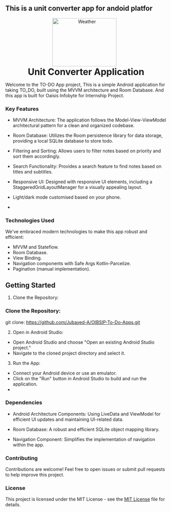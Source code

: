 ## This is a unit converter app for andoid platfor

<div align="center">  
  <img src="https://github.com/Jubayed-A/OIBSIP-To-Do-Apps/assets/106887389/9e6bf29a-c7e1-4fc3-a9f7-2aa2bc61eda5" alt="Weather" style="width: 200px; height: 150px; object-fit: contain; margin-right: 10px;">  
 <h1 style="display: inline-block; margin: 0; vertical-align: middle;">Unit Converter Application</h1>  
</div>  

Welcome to the TO-DO App project, This is a simple Android application for taking TO_DO, built using the MVVM architecture and Room Database. And this app is built for Oaisis Infobyte for Internship Project.
<!--
**APK: https://github.com/Jubayed-A/Notes-Application-With-MVVM-and-Room-Database/releases/download/v1.0/notes_app.apk** 

## Demo
<div align="center"
  style="display:flex; flex-wrap:wrap;">
  <img src="https://github.com/Jubayed-A/Notes-Application-With-MVVM-and-Room-Database/assets/106887389/95514bb6-1a6d-4a5c-ae67-9fc8eeb42b9f" style="flex:1; margin:5px;" height="450">
  <img src="https://github.com/Jubayed-A/Notes-Application-With-MVVM-and-Room-Database/assets/106887389/9326468e-e77d-45de-8e1b-f4577c5b5f51" style="flex:1; margin:5px;" height="450">
</div>

## Screenshots
<div align="center"
  style="display:flex; flex-wrap:wrap;">
  <img src="https://github.com/Jubayed-A/Notes-Application-With-MVVM-and-Room-Database/assets/106887389/540aad36-3e6e-4918-8a62-e8dbdda170ec" style="flex:1; margin:5px;" height="450">
  <img src="https://github.com/Jubayed-A/Notes-Application-With-MVVM-and-Room-Database/assets/106887389/93659b69-2ba0-48a1-8298-7e86c45e4667" style="flex:1; margin:5px;" height="450">
  <img src="https://github.com/Jubayed-A/Notes-Application-With-MVVM-and-Room-Database/assets/106887389/58497113-350f-4e8e-8d9c-2a6766ed45e4" style="flex:1; margin:5px;" height="450">
  <img src="https://github.com/Jubayed-A/Notes-Application-With-MVVM-and-Room-Database/assets/106887389/799f6320-7a88-4207-bf4c-e13340729a9a" style="flex:1; margin:5px;" height="450">
  <img src="https://github.com/Jubayed-A/Notes-Application-With-MVVM-and-Room-Database/assets/106887389/7f7e02c2-f753-453b-bb68-7cf9a8be9fc1" style="flex:1; margin:5px;" height="450">
  <img src="https://github.com/Jubayed-A/Notes-Application-With-MVVM-and-Room-Database/assets/106887389/bafa78ee-3b0f-4ab9-948f-3b36f416850a" style="flex:1; margin:5px;" height="450">
  <img src="https://github.com/Jubayed-A/Notes-Application-With-MVVM-and-Room-Database/assets/106887389/33f72d38-2ddb-4553-896b-24609cb2c9fa" style="flex:1; margin:5px;" height="450">
</div>
-->
### Key Features

- MVVM Architecture: The application follows the Model-View-ViewModel architectural pattern for a clean and organized codebase.

- Room Database: Utilizes the Room persistence library for data storage, providing a local SQLite database to store todo.

- Filtering and Sorting: Allows users to filter notes based on priority and sort them accordingly.
- Search Functionality: Provides a search feature to find notes based on titles and subtitles.
- Responsive UI: Designed with responsive UI elements, including a StaggeredGridLayoutManager for a visually appealing layout.
- Light/dark mode customised based on your phone.
- 
### Technologies Used

We've embraced modern technologies to make this app robust and efficient:

- MVVM and Stateflow.
- Room Database.
- View Binding.
- Navigation components with Safe Args Kotlin-Parcelize.
- Pagination (manual implementation).

## Getting Started
1. Clone the Repository:

### Clone the Repository:
git clone: https://github.com/Jubayed-A/OIBSIP-To-Do-Apps.git

2. Open in Android Studio:
- Open Android Studio and choose "Open an existing Android Studio project."
- Navigate to the cloned project directory and select it.
3. Run the App:
- Connect your Android device or use an emulator.
- Click on the "Run" button in Android Studio to build and run the application.
- 
### Dependencies
- Android Architecture Components: Using LiveData and ViewModel for efficient UI updates and maintaining UI-related data.

- Room Database: A robust and efficient SQLite object mapping library.

- Navigation Component: Simplifies the implementation of navigation within the app.

### Contributing
Contributions are welcome! Feel free to open issues or submit pull requests to help improve this project.

### License
This project is licensed under the MIT License - see the [MIT License](LICENSE) file for details.
